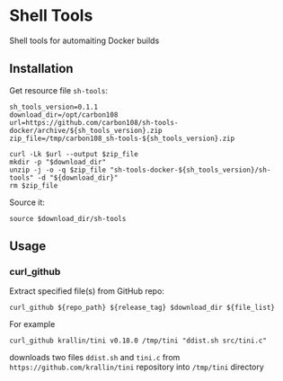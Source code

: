 # Shell Tools

Shell tools for automaiting Docker builds

## Installation

Get resource file `sh-tools`:

    sh_tools_version=0.1.1
    download_dir=/opt/carbon108
    url=https://github.com/carbon108/sh-tools-docker/archive/${sh_tools_version}.zip
    zip_file=/tmp/carbon108_sh-tools-${sh_tools_version}.zip
    
    curl -Lk $url --output $zip_file 
    mkdir -p "$download_dir"
    unzip -j -o -q $zip_file "sh-tools-docker-${sh_tools_version}/sh-tools" -d "${download_dir}"
    rm $zip_file

Source it:

    source $download_dir/sh-tools

## Usage

### curl_github

Extract specified file(s) from GitHub repo:

    curl_github ${repo_path} ${release_tag} $download_dir ${file_list}
     
For example 
 
    curl_github krallin/tini v0.18.0 /tmp/tini "ddist.sh src/tini.c" 
 
downloads two files `ddist.sh` and `tini.c` from `https://github.com/krallin/tini` repository into `/tmp/tini` 
directory
 